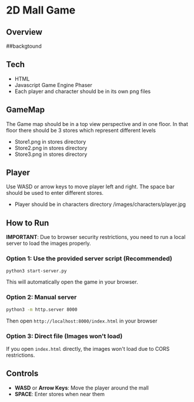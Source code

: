 # 2D Mall Game

## Overview


##backgtound

## Tech

* HTML
* Javascript Game Engine Phaser
* Each player and character should be in its own png files 

## GameMap
The Game map should be in a top view perspective and in one floor. In that floor there should be 3 stores which represent different levels

* Store1.png in stores directory
* Store2.png in stores directory
* Store3.png in stores directory


## Player

Use WASD or arrow keys to move player left and right.
The space bar should be used to enter different stores.

* Player should be in characters directory /images/characters/player.jpg

## How to Run

**IMPORTANT**: Due to browser security restrictions, you need to run a local server to load the images properly.

### Option 1: Use the provided server script (Recommended)
```bash
python3 start-server.py
```
This will automatically open the game in your browser.

### Option 2: Manual server
```bash
python3 -m http.server 8000
```
Then open `http://localhost:8000/index.html` in your browser

### Option 3: Direct file (Images won't load)
If you open `index.html` directly, the images won't load due to CORS restrictions.

## Controls
- **WASD** or **Arrow Keys**: Move the player around the mall
- **SPACE**: Enter stores when near them 

